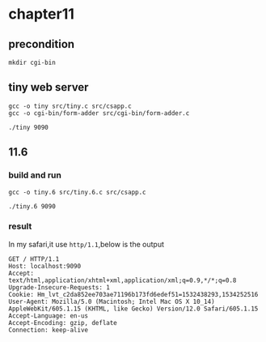 # chapter11

## precondition
````shell
mkdir cgi-bin
````

## tiny web server

    gcc -o tiny src/tiny.c src/csapp.c
    gcc -o cgi-bin/form-adder src/cgi-bin/form-adder.c

    ./tiny 9090

## 11.6

### build and run

    gcc -o tiny.6 src/tiny.6.c src/csapp.c

    ./tiny.6 9090

### result

In my safari,it use `http/1.1`,below is the output

    GET / HTTP/1.1
    Host: localhost:9090
    Accept: text/html,application/xhtml+xml,application/xml;q=0.9,*/*;q=0.8
    Upgrade-Insecure-Requests: 1
    Cookie: Hm_lvt_c2da852ee703ae71196b173fd6edef51=1532438293,1534252516
    User-Agent: Mozilla/5.0 (Macintosh; Intel Mac OS X 10_14) AppleWebKit/605.1.15 (KHTML, like Gecko) Version/12.0 Safari/605.1.15
    Accept-Language: en-us
    Accept-Encoding: gzip, deflate
    Connection: keep-alive